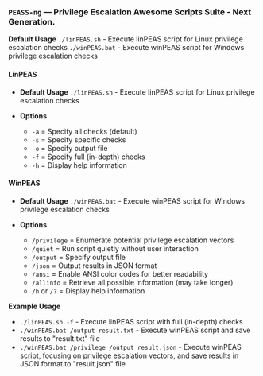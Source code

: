 ### `PEASS-ng` — Privilege Escalation Awesome Scripts Suite - Next Generation.

**Default Usage** 
	`./linPEAS.sh` - Execute linPEAS script for Linux privilege escalation checks 
	`./winPEAS.bat` - Execute winPEAS script for Windows privilege escalation checks

#### **LinPEAS**

- **Default Usage** 
	`./linPEAS.sh` - Execute linPEAS script for Linux privilege escalation checks

- **Options**
    - `-a` = Specify all checks (default)
    - `-s` = Specify specific checks
    - `-o` = Specify output file
    - `-f` = Specify full (in-depth) checks
    - `-h` = Display help information

#### **WinPEAS**

- **Default Usage** 
	`./winPEAS.bat` - Execute winPEAS script for Windows privilege escalation checks

- **Options**
    - `/privilege` = Enumerate potential privilege escalation vectors
    - `/quiet` = Run script quietly without user interaction
    - `/output` = Specify output file
    - `/json` = Output results in JSON format
    - `/ansi` = Enable ANSI color codes for better readability
    - `/allinfo` = Retrieve all possible information (may take longer)
    - `/h` or `/?` = Display help information

**Example Usage**

- `./linPEAS.sh -f` - Execute linPEAS script with full (in-depth) checks
- `./winPEAS.bat /output result.txt` - Execute winPEAS script and save results to "result.txt" file
- `./winPEAS.bat /privilege /output result.json` - Execute winPEAS script, focusing on privilege escalation vectors, and save results in JSON format to "result.json" file